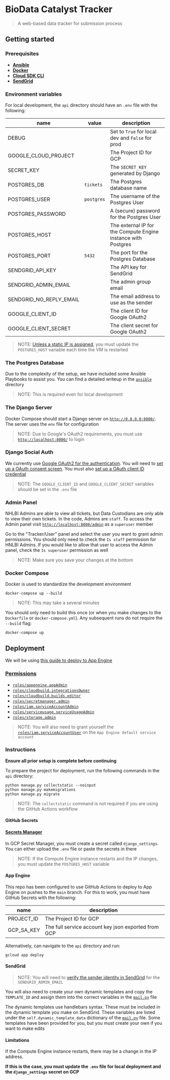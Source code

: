 # BioData Catalyst Tracker

> A web-based data tracker for submission process

## Getting started

### Prerequisites

- **[Ansible](https://docs.ansible.com/ansible/latest/installation_guide/intro_installation.html)**
- **[Docker](https://www.docker.com/get-started)**
- **[Cloud SDK CLI](https://cloud.google.com/sdk/gcloud)**
- **[SendGrid](https://docs.sendgrid.com/for-developers/sending-email/api-getting-started)**

### Environment variables

For local development, the `api` directory should have an `.env` file with the following:

| name                    | value      | description                                                   |
| ----------------------- | ---------- | ------------------------------------------------------------- |
| DEBUG                   |            | Set to `True` for local dev and `False` for prod              |
| GOOGLE_CLOUD_PROJECT    |            | The Project ID for GCP                                        |
| SECRET_KEY              |            | The `SECRET_KEY` generated by Django                          |
| POSTGRES_DB             | `tickets`  | The Postgres database name                                    |
| POSTGRES_USER           | `postgres` | The username of the Postgres User                             |
| POSTGRES_PASSWORD       |            | A (secure) password for the Postgres User                     |
| POSTGRES_HOST           |            | The external IP for the Compute Engine instance with Postgres |
| POSTGRES_PORT           | `5432`     | The port for the Postgres Database                            |
| SENDGRID_API_KEY        |            | The API key for SendGrid                                      |
| SENDGRID_ADMIN_EMAIL    |            | The admin group email                                         |
| SENDGRID_NO_REPLY_EMAIL |            | The email address to use as the sender                        |
| GOOGLE_CLIENT_ID        |            | The client ID for Google OAuth2                               |
| GOOGLE_CLIENT_SECRET    |            | The client secret for Google OAuth2                           |

> NOTE: [Unless a static IP is assigned](/ansible/README.md#Reserving-a-Static-IP), you must update the `POSTGRES_HOST` variable each time the VM is restarted

### The Postgres Database

Due to the complexity of the setup, we have included some Ansible Playbooks to assist you.
You can find a detailed writeup in the [`ansible`](/ansible) directory

> NOTE: This is required even for local development

### The Django Server

Docker Compose should start a Django server on [`http://0.0.0.0:8000/`](http://0.0.0.0:8000/).
The server uses the `env` file for configuration

> NOTE: Due to Google's OAuth2 requirements, you must use [`http://localhost:8000/`](http://localhost:8000/) to login

### Django Social Auth

We currently use [Google OAuth2 for the authentication](https://django-allauth.readthedocs.io/en/latest/providers.html#google).
You will need to [set up a OAuth consent screen](https://developers.google.com/workspace/guides/configure-oauth-consent).
You must also [set up a OAuth client ID credential](https://developers.google.com/workspace/guides/create-credentials#oauth-client-id)

> NOTE: The `GOOGLE_CLIENT_ID` and `GOOGLE_CLIENT_SECRET` variables should be set in the `.env` file

### Admin Panel

NHLBI Admins are able to view all tickets, but Data Custodians are only able to view their own tickets.
In the code, Admins are `staff`.
To access the Admin panel visit [`http://localhost:8000/admin`](http://localhost:8000/admin) as a `superuser` member

Go to the "Tracker/User" panel and select the user you want to grant admin permissions.
You should only need to check the `Is staff` permission for HNLBI Admins.
If you would like to allow that user to access the Admin panel, check the `Is superuser` permission as well

> NOTE: Make sure you save your changes at the bottom

### Docker Compose

Docker is used to standardize the development environment

```
docker-compose up --build
```

> NOTE: This may take a several minutes

You should only need to build this once (or when you make changes to the `Dockerfile` or `docker-compose.yml`).
Any subsequent runs do not require the `--build` flag:

```
docker-compose up
```

## Deployment

We will be using [this guide to deploy to App Engine](https://cloud.google.com/python/django/appengine#macos-64-bit)

### [Permissions](https://cloud.google.com/iam/docs/understanding-roles#predefined)

- [`roles/appengine.appAdmin`](https://cloud.google.com/iam/docs/understanding-roles#app-engine-roles)
- [`roles/cloudbuild.integrationsOwner`](https://cloud.google.com/iam/docs/understanding-roles#cloud-build-roles)
- [`roles/cloudbuild.builds.editor`](https://cloud.google.com/build/docs/iam-roles-permissions#predefined_roles)
- [`roles/secretmanager.admin`](https://cloud.google.com/iam/docs/understanding-roles#secret-manager-roles)
- [`roles/iam.serviceAccountAdmin`](https://cloud.google.com/iam/docs/understanding-roles#service-accounts-roles)
- [`roles/serviceusage.serviceUsageAdmin`](https://cloud.google.com/iam/docs/understanding-roles#service-usage-roles)
- [`roles/storage.admin`](https://cloud.google.com/iam/docs/understanding-roles#cloud-storage-roles)

> NOTE: You will also need to grant yourself the [`roles/iam.serviceAccountUser`](https://cloud.google.com/iam/docs/understanding-roles#service-accounts-roles) on the `App Engine default service account`

### Instructions

**Ensure all prior setup is complete before continuing**

To prepare the project for deployment, run the following commands in the `api` directory:

```
python manage.py collectstatic --noinput
python manage.py makemigrations
python manage.py migrate
```

> NOTE: The `collectstatic` command is not required if you are using the GitHub Actions workflow

#### GitHub Secrets

#### [Secrets Manager](https://cloud.google.com/python/django/appengine#create-django-environment-file-as-a-secret)

In GCP Secret Manager, you must create a secret called `django_settings`.
You can either upload the `.env` file or paste the secrets in there

> NOTE: If the Compute Engine instance restarts and the IP changes, you must update the `POSTGRES_HOST` variable

#### App Engine

This repo has been configured to use GitHub Actions to deploy to App Engine on pushes to the `main` branch.
For this to work, you must have GitHub Secrets with the following:

| name       | description                                         |
| ---------- | --------------------------------------------------- |
| PROJECT_ID | The Project ID for GCP                              |
| GCP_SA_KEY | The full service account key json exported from GCP |

Alternatively, can navigate to the `api` directory and run:

```
gcloud app deploy
```

#### SendGrid

> NOTE: You will need to [verify the sender identity in SendGrid]("https://docs.sendgrid.com/for-developers/sending-email/sender-identity") for the `SENDGRID_ADMIN_EMAIL`

You will also need to create your own dynamic templates and copy the `TEMPLATE_ID` and assign them into the correct variables in the [`mail.py`](/api/tracker/templates) file

The dynamic templates use handlebars syntax.
These must be included in the dynamic template you make on SendGrid.
These variables are listed under the `self.dynamic_template_data` dictionary of the [`mail.py`](/api/tracker/templates) file.
Some templates have been provided for you, but you must create your own if you want to make edits

#### Limitations

If the Compute Engine instance restarts, there may be a change in the IP address.

**If this is the case, you must update the `.env` file for local deployment and the `django_settings` secret on GCP**
